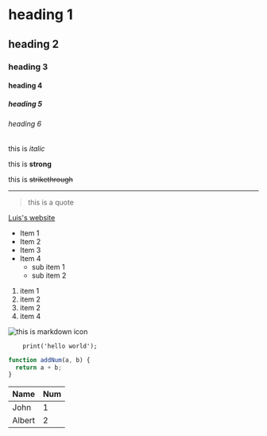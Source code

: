 <!-- HEADINGS -->

# heading 1

## heading 2

### heading 3

#### heading 4

##### heading 5

###### heading 6

<!-- FONTS -->

this is _italic_

this is **strong**

this is ~~strikethrough~~

---

> this is a quote

<!-- LINK -->

[Luis's website](https://luisyc.com)

<!-- UL -->

* Item 1
* Item 2
* Item 3
* Item 4
  * sub item 1
  * sub item 2

<!-- OL -->

1.  item 1
1.  item 2
1.  item 2
1.  item 4

<!-- IMAGE -->

![this is markdown icon](https://markdown-here.com/img/icon256.png)

<!-- CODE BLOCKS -->

```
    print('hello world');
```

```javascript
function addNum(a, b) {
  return a + b;
}
```

<!-- TABLE SAMPLES -->

| Name   | Num |
| ------ | --- |
| John   | 1   |
| Albert | 2   |
